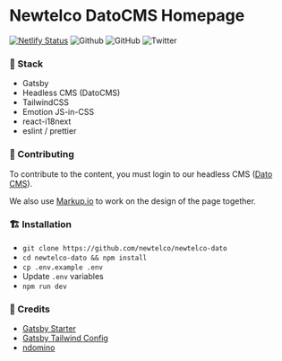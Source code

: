 # Newtelco DatoCMS Homepage

[![Netlify Status](https://api.netlify.com/api/v1/badges/d316877a-7bbc-441f-9e38-00eff63fea8f/deploy-status)](https://app.netlify.com/sites/gatsby-dato/deploys)
![Github](https://img.shields.io/github/last-commit/newtelco/newtelco-dato)
![GitHub](https://img.shields.io/github/license/newtelco/newtelco-dato)
![Twitter](https://img.shields.io/twitter/follow/newtelcode?label=%40NewtelcoDE&style=social)

### 🥞 Stack
- Gatsby 
- Headless CMS (DatoCMS)
- TailwindCSS
- Emotion JS-in-CSS
- react-i18next
- eslint / prettier

### 🚧 Contributing

To contribute to the content, you must login to our headless CMS ([Dato CMS](https://dato.newtelco.dev)).

We also use [Markup.io](https://app.markup.io) to work on the design of the page together. 

### 🏗️ Installation
- `git clone https://github.com/newtelco/newtelco-dato`
- `cd newtelco-dato && npm install`
- `cp .env.example .env`
- Update `.env` variables
- `npm run dev`

### 🙏 Credits 
- [Gatsby Starter](https://www.gatsbyjs.org/starters/brohlson/gatsby-datocms-starter)
- [Gatsby Tailwind Config](https://github.com/pauloelias/gatsby-tailwind-emotion-starter)
- [ndomino](https://ndo.dev)
